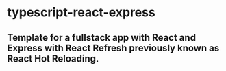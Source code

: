 # typescript-react-express

## Template for a fullstack app with React and Express with React Refresh previously known as React Hot Reloading.
